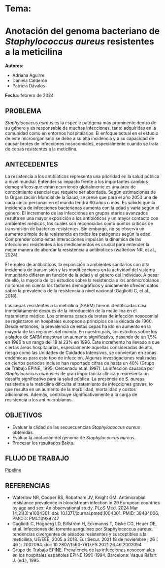 # Tema:
# Anotación del genoma bacteriano de *Staphylococcus aureus* resistentes a la meticilina 

**Autores:** 
+ Adriana Aguirre
+ Daniela Calderón
+ Patricia Dávalos

**Fecha:**  febrero de 2024

## PROBLEMA

*Staphylococcus aureus* es la especie patógena más prominente dentro de su género y es responsable de muchas infecciones, tanto adquiridas en la comunidad como en entornos hospitalarios. El enfoque actual en el estudio de este microorganismo se debe a su alta incidencia y a su capacidad de causar brotes de infecciones nosocomiales, especialmente cuando se trata de cepas resistentes a la meticilina. 

## ANTECEDENTES
La resistencia a los antibioticos representa una prioridad en la salud pública a nivel mundial. Entender su impacto frente a los importantes cambios demográficos que están ocurriendo globalmente es una área de conocimiento esencial que requiere ser abordada. Según estimaciones de la Organización Mundial de la Salud, se prevé que para el año 2050 una de cada cinco personas en el mundo tendrá 60 años o más. Es sabido que la incidencia de infecciones bacterianas aumenta con la edad y varía según el género. El incremento de las infecciones en grupos etarios avanzados resulta en una mayor exposición a los antibióticos y un mayor contacto con ambientes médicos, los cuales son reconocidos como puntos críticos de transmisión de bacterias resistentes. Sin embargo, no se observa un aumento simple de la resistencia en todos los patógenos según la edad. Comprender cómo estas interacciones impulsan la dinámica de las infecciones resistentes a los medicamentos es crucial para entender la mejor manera de abordar la resistencia a antibioticos (walterlow NR, et al., 2024).

El empleo de antibióticos, la exposición a ambientes sanitarios con alta incidencia de transmisión y las modificaciones en la actividad del sistema inmunitario difieren en función de la edad y el género del individuo. A pesar de ello, la mayoría de los estudios sobre la resistencia a los antimicrobianos no toman en cuenta los factores demográficos y únicamente ofrecen datos sobre la prevalencia de la resistencia a nivel nacional (Gagliotti C, et al., 2018).


Las cepas resistentes a la meticilina (SARM) fueron identificadas casi inmediatamente después de la introducción de la meticilina en el tratamiento médico. Los primeros casos de brotes de infección nosocomial se registraron en hospitales europeos a principios de la década de 1960. Desde entonces, la prevalencia de estas cepas ha ido en aumento en la mayoría de las regiones del mundo. En nuestro país, los estudios sobre los aislados de SARM muestran un aumento significativo, pasando de un 1,5% en 1986 a un rango del 18 al 23% en 1996. Este incremento ha llevado a que ciertas áreas hospitalarias, especialmente aquellas consideradas de alto riesgo como las Unidades de Cuidados Intensivos, se conviertan en zonas endémicas para este tipo de infección. Algunas investigaciones realizadas en ciertos periodos incluso han reportado cifras de hasta un 40%  (Grupo de Trabajo EPINE, 1995; Cercenado et
al.,1997).
La infección causada por *Staphylococcus aureus* es de gran importancia clínica y representa un desafío significativo para la salud pública. La presencia de *S. aureus* resistente a la meticilina dificulta el tratamiento de infecciones graves, lo que resulta en un aumento de la morbilidad, mortalidad y costos adicionales. Además, contribuye significativamente a la carga de resistencia a los antimicrobianos.

## OBJETIVOS
+ Evaluar la clidad de las secuecuencias *Staphylococcus aureus* obtenidas.
+ Evaluar la anotación del genoma de *Staphylococcus aureus*.
+ Procesar los resultados Bakta.
  
## FLUJO DE TRABAJO
[Pipeline](https://app.diagrams.net/#Hdanycp5%2FTrabajo_final%2Fpipeline%2FDiagrama%20sin%20t%C3%ADtulo.drawio#%7B%22pageId%22%3A%22lsY_AHojMyWDu4EsEvxC%22%7D)
## REFERENCIAS
+ Waterlow NR, Cooper BS, Robotham JV, Knight GM. Antimicrobial resistance prevalence in bloodstream infection in 29 European countries by age and sex: An observational study. PLoS Med. 2024 Mar 14;21(3):e1004301. doi: 10.1371/journal.pmed.1004301. PMID: 38484006; PMCID: PMC10939247
+ Gagliotti C, Högberg LD, Billström H, Eckmanns T, Giske CG, Heuer OE, et al. Infecciones del torrente sanguíneo por Staphylococcus aureus: tendencias divergentes de aislados resistentes y susceptibles a la meticilina, UE/EEE, 2005 a 2018. Eur Secur. 2021 18 de noviembre ; 26 ( 46 ): 2002094. doi: 10.2807/1560-7917.ES.2021.26.46.2002094
+ Grupo de Trabajo EPINE. Prevalencia de las infecciones nosocomiales en los hospitales españoles EPINE 1990-1994.
Barcelona: Vaqué Rafart J. (ed.), 1995.
